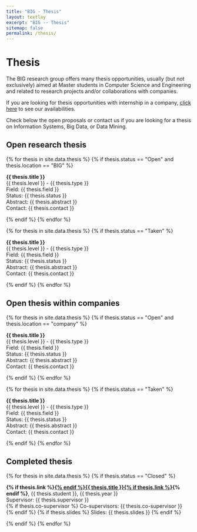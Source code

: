 ```yaml
---
title: "BIG - Thesis"
layout: textlay
excerpt: "BIG -- Thesis"
sitemap: false
permalink: /thesis/
---
```


# Thesis

The BIG research group offers many thesis opportunities, usually (but not exclusively) aimed at Master students in Computer Science and Engineering and related to research projects and/or collaborations with companies.

If you are looking for thesis opportunities with internship in a company, <a href="">click here</a> to see our availabilities.

Check below the open proposals or contact us if you are looking for a thesis on Information Systems, Big Data, or Data Mining.

## Open research thesis

<div id="thesis">

{% for thesis in site.data.thesis %}
{% if thesis.status == "Open" and thesis.location == "BIG" %}

<strong>{{ thesis.title }}</strong><br>
{{ thesis.level }} - {{ thesis.type }}<br>
Field: {{ thesis.field }}<br>
Status: <span class="thesis-status-{{ thesis.status }}">{{ thesis.status }}</span><br>
Abstract: {{ thesis.abstract }}<br>
Contact: {{ thesis.contact }}

{% endif %}
{% endfor %}

{% for thesis in site.data.thesis %}
{% if thesis.status == "Taken" %}

<strong>{{ thesis.title }}</strong><br>
{{ thesis.level }} - {{ thesis.type }}<br>
Field: {{ thesis.field }}<br>
Status: <span class="thesis-status-{{ thesis.status }}">{{ thesis.status }}</span><br>
Abstract: {{ thesis.abstract }}<br>
Contact: {{ thesis.contact }}

{% endif %}
{% endfor %}

</div>

## Open thesis within companies

<div id="thesis">

{% for thesis in site.data.thesis %}
{% if thesis.status == "Open" and thesis.location == "company" %}

<strong>{{ thesis.title }}</strong><br>
{{ thesis.level }} - {{ thesis.type }}<br>
Field: {{ thesis.field }}<br>
Status: <span class="thesis-status-{{ thesis.status }}">{{ thesis.status }}</span><br>
Abstract: {{ thesis.abstract }}<br>
Contact: {{ thesis.contact }}

{% endif %}
{% endfor %}

{% for thesis in site.data.thesis %}
{% if thesis.status == "Taken" %}

<strong>{{ thesis.title }}</strong><br>
{{ thesis.level }} - {{ thesis.type }}<br>
Field: {{ thesis.field }}<br>
Status: <span class="thesis-status-{{ thesis.status }}">{{ thesis.status }}</span><br>
Abstract: {{ thesis.abstract }}<br>
Contact: {{ thesis.contact }}

{% endif %}
{% endfor %}

</div>

## Completed thesis

<div id="completed-thesis">

{% for thesis in site.data.thesis %}
{% if thesis.status == "Closed" %}

<strong>{% if thesis.link %}<a href="{{ thesis.link }}">{% endif %}{{ thesis.title }}{% if thesis.link %}</a>{% endif %}</strong>, {{ thesis.student }}, {{ thesis.year }}<br>
Supervisor: {{ thesis.supervisor }}<br>
{% if thesis.co-supervisor %} Co-supervisors: {{ thesis.co-supervisor }}<br>{% endif %}
{% if thesis.slides %} Slides: {{ thesis.slides }} {% endif %}


{% endif %}
{% endfor %}

</div>
